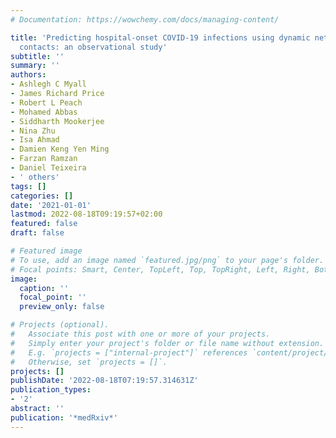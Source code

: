 ```yaml
---
# Documentation: https://wowchemy.com/docs/managing-content/

title: 'Predicting hospital-onset COVID-19 infections using dynamic networks of patient
  contacts: an observational study'
subtitle: ''
summary: ''
authors:
- Ashlegh C Myall
- James Richard Price
- Robert L Peach
- Mohamed Abbas
- Siddharth Mookerjee
- Nina Zhu
- Isa Ahmad
- Damien Keng Yen Ming
- Farzan Ramzan
- Daniel Teixeira
- ' others'
tags: []
categories: []
date: '2021-01-01'
lastmod: 2022-08-18T09:19:57+02:00
featured: false
draft: false

# Featured image
# To use, add an image named `featured.jpg/png` to your page's folder.
# Focal points: Smart, Center, TopLeft, Top, TopRight, Left, Right, BottomLeft, Bottom, BottomRight.
image:
  caption: ''
  focal_point: ''
  preview_only: false

# Projects (optional).
#   Associate this post with one or more of your projects.
#   Simply enter your project's folder or file name without extension.
#   E.g. `projects = ["internal-project"]` references `content/project/deep-learning/index.md`.
#   Otherwise, set `projects = []`.
projects: []
publishDate: '2022-08-18T07:19:57.314631Z'
publication_types:
- '2'
abstract: ''
publication: '*medRxiv*'
---
```

